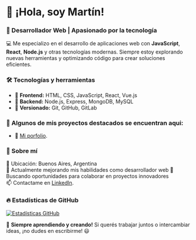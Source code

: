 # 👋 ¡Hola, soy Martín!
### 🚀 Desarrollador Web | Apasionado por la tecnología

💻 Me especializo en el desarrollo de aplicaciones web con **JavaScript**, **React**, **Node.js** y otras tecnologías modernas. Siempre estoy explorando nuevas herramientas y optimizando código para crear soluciones eficientes.

### 🛠️ Tecnologías y herramientas
- 🔹 **Frontend:** HTML, CSS, JavaScript, React, Vue.js
- 🔹 **Backend:** Node.js, Express, MongoDB, MySQL
- 🔹 **Versionado:** Git, GitHub, GitLab

### 📂 Algunos de mis proyectos destacados se encuentran aqui:
- 🚀 [Mi porfolio](https://martinguerreiroporfolio.vercel.app/).

### 🎯 Sobre mí
📍 Ubicación: Buenos Aires, Argentina  
🌱 Actualmente mejorando mis habilidades como desarrollador web
🎯 Buscando oportunidades para colaborar en proyectos innovadores  
📫 Contactame en [LinkedIn](https://www.linkedin.com/in/martin-guerreiro/).

### 🔥 Estadísticas de GitHub
[![Estadísticas GitHub](https://github-readme-stats.vercel.app/api?username=mag0&show_icons=true&theme=radical)](https://github.com/anuraghazra/github-readme-stats)

🚀 **Siempre aprendiendo y creando!** Si querés trabajar juntos o intercambiar ideas, ¡no dudes en escribirme! 😃
